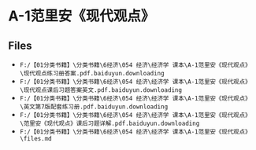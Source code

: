 # A-1范里安《现代观点》

## Files

- `F:/【01分类书籍】\分类书籍\6经济\054 经济\经济学 课本\A-1范里安《现代观点》\现代观点练习册答案.pdf.baiduyun.downloading`
- `F:/【01分类书籍】\分类书籍\6经济\054 经济\经济学 课本\A-1范里安《现代观点》\现代观点课后习题答案英文.pdf.baiduyun.downloading`
- `F:/【01分类书籍】\分类书籍\6经济\054 经济\经济学 课本\A-1范里安《现代观点》\英文第7版配套练习册.pdf.baiduyun.downloading`
- `F:/【01分类书籍】\分类书籍\6经济\054 经济\经济学 课本\A-1范里安《现代观点》\范里安《现代观点》课后习题详解.pdf.baiduyun.downloading`
- `F:/【01分类书籍】\分类书籍\6经济\054 经济\经济学 课本\A-1范里安《现代观点》\files.md`
